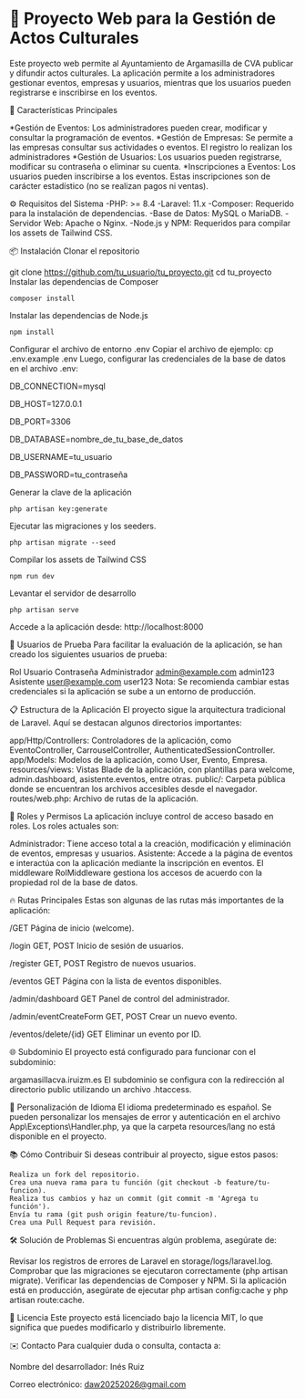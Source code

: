 

<h1>📘 Proyecto Web para la Gestión de Actos Culturales</h1>

Este proyecto web permite al Ayuntamiento de Argamasilla de CVA publicar y difundir actos culturales. La aplicación permite a los administradores gestionar eventos, empresas y usuarios, mientras que los usuarios pueden registrarse e inscribirse en los eventos.

🚀 Características Principales

*Gestión de Eventos: Los administradores pueden crear, modificar y consultar la programación de eventos.
*Gestión de Empresas: Se permite a las empresas consultar sus actividades o eventos. El registro lo realizan los administradores
*Gestión de Usuarios: Los usuarios pueden registrarse, modificar su contraseña o eliminar su cuenta.
*Inscripciones a Eventos: Los usuarios pueden inscribirse a los eventos. Estas inscripciones son de carácter estadístico (no se realizan pagos ni ventas).

⚙️ Requisitos del Sistema
-PHP: >= 8.4
-Laravel: 11.x
-Composer: Requerido para la instalación de dependencias.
-Base de Datos: MySQL o MariaDB.
-Servidor Web: Apache o Nginx.
-Node.js y NPM: Requeridos para compilar los assets de Tailwind CSS.


📦 Instalación
Clonar el repositorio

git clone https://github.com/tu_usuario/tu_proyecto.git
    cd tu_proyecto
Instalar las dependencias de Composer

    composer install
Instalar las dependencias de Node.js


    npm install
Configurar el archivo de entorno .env
Copiar el archivo de ejemplo:
cp .env.example .env
Luego, configurar las credenciales de la base de datos en el archivo .env:

DB_CONNECTION=mysql

DB_HOST=127.0.0.1

DB_PORT=3306

DB_DATABASE=nombre_de_tu_base_de_datos

DB_USERNAME=tu_usuario

DB_PASSWORD=tu_contraseña

Generar la clave de la aplicación

    php artisan key:generate
Ejecutar las migraciones y los seeders.


    php artisan migrate --seed
Compilar los assets de Tailwind CSS


    npm run dev
Levantar el servidor de desarrollo


    php artisan serve
Accede a la aplicación desde: http://localhost:8000

🧪 Usuarios de Prueba
Para facilitar la evaluación de la aplicación, se han creado los siguientes usuarios de prueba:

Rol	Usuario	Contraseña
Administrador	admin@example.com	admin123
Asistente	user@example.com	user123
Nota: Se recomienda cambiar estas credenciales si la aplicación se sube a un entorno de producción.

📋 Estructura de la Aplicación
El proyecto sigue la arquitectura tradicional de Laravel. Aquí se destacan algunos directorios importantes:

app/Http/Controllers: Controladores de la aplicación, como EventoController, CarrouselController, AuthenticatedSessionController.
app/Models: Modelos de la aplicación, como User, Evento, Empresa.
resources/views: Vistas Blade de la aplicación, con plantillas para welcome, admin.dashboard, asistente.eventos, entre otras.
public/: Carpeta pública donde se encuentran los archivos accesibles desde el navegador.
routes/web.php: Archivo de rutas de la aplicación.

🔐 Roles y Permisos
La aplicación incluye control de acceso basado en roles. Los roles actuales son:

Administrador: Tiene acceso total a la creación, modificación y eliminación de eventos, empresas y usuarios.
Asistente: Accede a la página de eventos e interactúa con la aplicación mediante la inscripción en eventos.
El middleware RolMiddleware gestiona los accesos de acuerdo con la propiedad rol de la base de datos.

🔥 Rutas Principales
Estas son algunas de las rutas más importantes de la aplicación:

/GET	                Página de inicio              (welcome).

/login	                GET, POST	            Inicio de sesión de usuarios.

/register	            GET, POST	            Registro de nuevos usuarios.

/eventos	            GET	                    Página con la lista de eventos disponibles.

/admin/dashboard	    GET	                    Panel de control del administrador.

/admin/eventCreateForm	GET, POST	            Crear un nuevo evento.

/eventos/delete/{id}	GET	                    Eliminar un evento por ID.

🌐 Subdominio
El proyecto está configurado para funcionar con el subdominio:

argamasillacva.iruizm.es
El subdominio se configura con la redirección al directorio public utilizando un archivo .htaccess.

📄 Personalización de Idioma
El idioma predeterminado es español. Se pueden personalizar los mensajes de error y autenticación en el archivo App\Exceptions\Handler.php, ya que la carpeta resources/lang no está disponible en el proyecto.

📚 Cómo Contribuir
Si deseas contribuir al proyecto, sigue estos pasos:

    Realiza un fork del repositorio.
    Crea una nueva rama para tu función (git checkout -b feature/tu-funcion).
    Realiza tus cambios y haz un commit (git commit -m 'Agrega tu función').
    Envía tu rama (git push origin feature/tu-funcion).
    Crea una Pull Request para revisión.
    
🛠️ Solución de Problemas
Si encuentras algún problema, asegúrate de:

Revisar los registros de errores de Laravel en storage/logs/laravel.log.
Comprobar que las migraciones se ejecutaron correctamente (php artisan migrate).
Verificar las dependencias de Composer y NPM.
Si la aplicación está en producción, asegúrate de ejecutar php artisan config:cache y php artisan route:cache.

📜 Licencia
Este proyecto está licenciado bajo la licencia MIT, lo que significa que puedes modificarlo y distribuirlo libremente.

✉️ Contacto
Para cualquier duda o consulta, contacta a:

Nombre del desarrollador: Inés Ruiz

Correo electrónico: daw20252026@gmail.com

